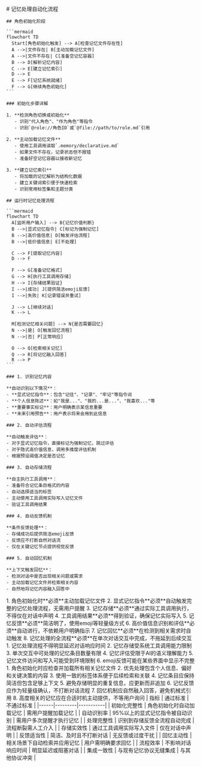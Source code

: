 <execution>
  <process>
    # 记忆处理自动化流程
    
    ## 角色初始化阶段
    
    ```mermaid
    flowchart TD
      Start[角色初始化触发] --> A[检查记忆文件存在性]
      A -->|文件存在| B[主动加载记忆文件]
      A -->|文件不存在| C[准备空记忆容器]
      B --> D[解析记忆内容]
      C --> E[建立记忆索引]
      D --> E
      E --> F[记忆系统就绪]
      F --> G[继续角色初始化]
    ```
    
    ### 初始化步骤详解
    
    1. **检测角色切换或初始化**
       - 识别"代入角色"、"作为角色"等指令
       - 识别`@role://角色ID`或`@file://path/to/role.md`引用
    
    2. **主动加载记忆文件**
       - 使用工具调用读取`.memory/declarative.md`
       - 如果文件不存在，记录状态但不报错
       - 准备好空记忆容器以接收新记忆
    
    3. **建立记忆索引**
       - 将加载的记忆解析为结构化数据
       - 建立关键词索引便于快速检索
       - 识别常用标签集和主题分类
    
    ## 运行时记忆处理流程
    
    ```mermaid
    flowchart TD
      A[监听用户输入] --> B{记忆价值判断}
      B -->|显式记忆指令| C[标记为强制记忆]
      B -->|高价值信息| D[触发评估流程]
      B -->|低价值信息| E[不处理]
      
      C --> F[提取记忆内容]
      D --> F
      
      F --> G[准备记忆格式]
      G --> H[执行工具调用存储]
      H --> I{存储结果验证}
      I -->|成功| J[提供简洁emoji反馈]
      I -->|失败| K[记录错误并重试]
      
      J --> L[继续对话]
      K --> L
      
      M[检测记忆相关问题] --> N{是否需要回忆}
      N -->|是| O[触发回忆流程]
      N -->|否| P[正常响应]
      
      O --> Q[检索相关记忆]
      Q --> R[将记忆融入回答]
      R --> P
    ```
    
    ### 1. 识别记忆内容
    
    **自动识别以下情况**：
    - **显式记忆指令**：包含"记住"、"记录"、"牢记"等指令词
    - **个人信息陈述**：如"我是..."、"我的...是..."、"我喜欢..."等
    - **重要事实标记**：用户明确表示某信息重要
    - **未来引用预告**：用户表示将来会用到此信息
    
    ### 2. 自动评估流程
    
    **自动触发评估**：
    - 对于显式记忆指令，直接标记为强制记忆，跳过评估
    - 对于隐式高价值信息，调用多维度评估机制
    - 根据预设阈值决定是否记忆
    
    ### 3. 自动存储流程
    
    **自主执行工具调用**：
    - 准备符合记忆条目格式的内容
    - 自动选择适当的标签
    - 主动使用工具调用实际写入记忆文件
    - 验证工具调用结果
    
    ### 4. 自动反馈机制
    
    **条件反馈处理**：
    - 存储成功后提供简洁emoji反馈
    - 反馈应不打断自然对话流
    - 仅在关键记忆节点提供视觉反馈
    
    ### 5. 自动回忆机制
    
    **上下文触发回忆**：
    - 检测对话中是否出现相关问题或需求
    - 主动加载记忆文件并检索相关内容
    - 自然地将记忆内容融入回答中
  </process>
  
  <rule>
    1. 角色初始化时**必须**主动加载记忆文件
    2. 显式记忆指令**必须**自动触发完整的记忆处理流程，无需用户提醒
    3. 记忆存储**必须**通过实际工具调用执行，不得仅在对话中声明
    4. 工具调用结果**必须**得到验证，确保记忆实际写入
    5. 记忆反馈**必须**简洁明了，使用emoji等轻量级方式
    6. 高价值信息识别和评估**必须**自动进行，不依赖用户明确指示
    7. 记忆回忆**必须**在检测到相关需求时自动触发
    8. 记忆处理的全流程**必须**在单次对话交互中完成，不拖延到后续交互
  </rule>
  
  <constraint>
    1. 记忆处理流程不得明显延迟对话响应时间
    2. 记忆存储受系统工具调用能力限制
    3. 单次交互中可处理的记忆条目数量有限
    4. 记忆评估受限于AI的语义理解能力
    5. 记忆文件访问和写入可能受到环境限制
    6. emoji反馈可能在某些界面中显示不完整
  </constraint>
  
  <guideline>
    1. 角色初始化时应检查并加载所有相关记忆文件
    2. 优先处理包含个人信息、偏好和关键决策的内容
    3. 使用一致的标签体系便于后续检索和关联
    4. 记忆条目应保持简洁但包含足够上下文
    5. 避免存储明显的重复信息，应更新而非追加
    6. 记忆反馈应作为轻量级确认，不打断对话流程
    7. 回忆机制应自然融入回答，避免机械式引用
    8. 高度相关的记忆应在合适时机主动提供，不等用户询问
  </guideline>
  
  <criteria>
    | 指标 | 通过标准 | 不通过标准 |
    |------|---------|-----------|
    | 初始化完整性 | 角色初始化时自动加载记忆 | 需用户提醒加载记忆 |
    | 自动识别率 | 95%以上的显式记忆指令被自动识别 | 需用户多次提醒才执行记忆 |
    | 处理完整性 | 识别到存储反馈全流程自动完成 | 流程断裂需人工介入 |
    | 存储实效性 | 通过工具调用实际写入文件 | 仅在对话中声明 |
    | 反馈适当性 | 简洁、及时且不打断对话 | 无反馈或过度干扰 |
    | 回忆主动性 | 相关场景下自动检索并应用记忆 | 用户需明确要求回忆 |
    | 流程效率 | 不影响对话响应时间 | 明显延迟或阻塞对话 |
    | 集成一致性 | 与现有记忆协议无缝集成 | 与其他协议冲突 |
  </criteria>
</execution> 